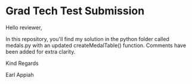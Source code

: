 # Grad Tech Test Submission
Hello reviewer,

In this repository, you'll find my solution in the python folder called medals.py with an updated createMedalTable() function. Comments have been added for extra clarity.

Kind Regards  

Earl Appiah